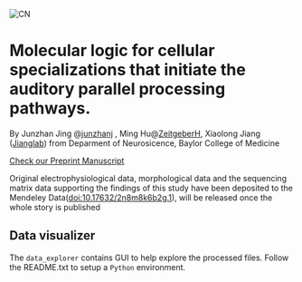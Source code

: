 ![CN](https://user-images.githubusercontent.com/42681557/235717163-05d6f944-5921-4476-9aca-3baf474e5c8e.png)
# Molecular logic for cellular specializations that initiate the auditory parallel processing pathways.
By Junzhan Jing @[junzhanj](https://github.com/junzhanj) , Ming Hu@[ZeitgeberH](https://github.com/ZeitgeberH), Xiaolong Jiang ([Jianglab](https://xjianglab.org/)) from Deparment of Neurosicence, Baylor College of Medicine

[Check our Preprint Manuscript](https://doi.org/10.1101/2023.05.15.539065)

Original electrophysiological data, morphological data and the sequencing matrix data supporting the findings of this study have been deposited to the Mendeley Data([doi:10.17632/2n8m8k6b2g.1](https://doi.org/10.17632/2n8m8k6b2g.1)), will be released once the whole story is published

## Data visualizer
The `data_explorer` contains GUI to help explore the processed files. Follow the README.txt to setup a `Python` environment. 




